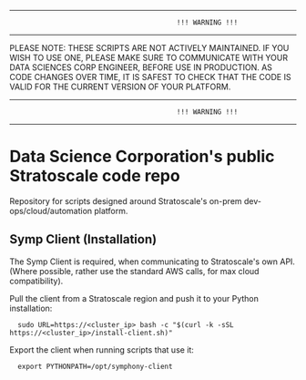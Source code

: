 ********************************************************************************************************
                                             !!! WARNING !!!
********************************************************************************************************
 PLEASE NOTE: THESE SCRIPTS ARE NOT ACTIVELY MAINTAINED. 
 IF YOU WISH TO USE ONE, PLEASE MAKE SURE TO COMMUNICATE WITH YOUR DATA SCIENCES CORP ENGINEER, 
 BEFORE USE IN PRODUCTION. AS CODE CHANGES OVER TIME, IT IS SAFEST TO CHECK THAT THE CODE IS VALID
 FOR THE CURRENT VERSION OF YOUR PLATFORM.
********************************************************************************************************
                                             !!! WARNING !!!
********************************************************************************************************



# Data Science Corporation's public Stratoscale code repo
Repository for scripts designed around Stratoscale's on-prem dev-ops/cloud/automation platform.

## Symp Client (Installation)
The Symp Client is required, when communicating to Stratoscale's own API. (Where possible, rather use the standard AWS calls, for max cloud compatibility).

Pull the client from a Stratoscale region and push it to your Python installation:
```
  sudo URL=https://<cluster_ip> bash -c "$(curl -k -sSL https://<cluster_ip>/install-client.sh)"
```
Export the client when running scripts that use it:
```
  export PYTHONPATH=/opt/symphony-client
```
